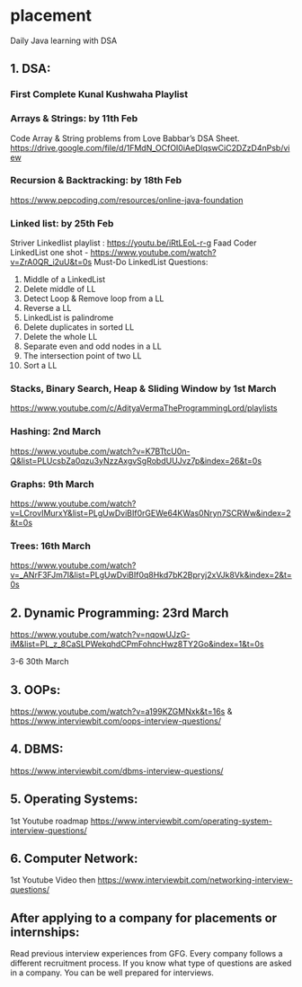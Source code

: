# placement
Daily Java learning with DSA
## 1. DSA:

### First Complete Kunal Kushwaha Playlist 

### Arrays & Strings: by 11th Feb
Code Array & String problems from Love Babbar’s DSA Sheet. 
https://drive.google.com/file/d/1FMdN_OCfOI0iAeDlqswCiC2DZzD4nPsb/view


### Recursion & Backtracking: by 18th Feb
https://www.pepcoding.com/resources/online-java-foundation

### Linked list: by 25th Feb
Striver Linkedlist playlist : https://youtu.be/iRtLEoL-r-g
Faad Coder LinkedList one shot - https://www.youtube.com/watch?v=ZrA0QR_i2uU&t=0s
Must-Do LinkedList Questions:
1. Middle of a LinkedList
2. Delete middle of LL
3. Detect Loop & Remove loop from a LL
4. Reverse a LL
5. LinkedList is palindrome
6. Delete duplicates in sorted LL
7. Delete the whole LL
8. Separate even and odd nodes in a LL
9. The intersection point of two LL
10. Sort a LL

### Stacks, Binary Search, Heap & Sliding Window by 1st March
https://www.youtube.com/c/AdityaVermaTheProgrammingLord/playlists

### Hashing: 2nd March
https://www.youtube.com/watch?v=K7BTtcU0n-Q&list=PLUcsbZa0qzu3yNzzAxgvSgRobdUUJvz7p&index=26&t=0s

### Graphs: 9th March
https://www.youtube.com/watch?v=LCrovIMurxY&list=PLgUwDviBIf0rGEWe64KWas0Nryn7SCRWw&index=2&t=0s

### Trees: 16th March
https://www.youtube.com/watch?v=_ANrF3FJm7I&list=PLgUwDviBIf0q8Hkd7bK2Bpryj2xVJk8Vk&index=2&t=0s

## 2. Dynamic Programming: 23rd March
https://www.youtube.com/watch?v=nqowUJzG-iM&list=PL_z_8CaSLPWekqhdCPmFohncHwz8TY2Go&index=1&t=0s

3-6 30th March
## 3. OOPs: 
https://www.youtube.com/watch?v=a199KZGMNxk&t=16s
& https://www.interviewbit.com/oops-interview-questions/

## 4. DBMS: 
https://www.interviewbit.com/dbms-interview-questions/

## 5. Operating Systems: 
1st Youtube roadmap
https://www.interviewbit.com/operating-system-interview-questions/

## 6. Computer Network: 
1st Youtube Video then 
https://www.interviewbit.com/networking-interview-questions/

## After applying to a company for placements or internships:
Read previous interview experiences from GFG. Every company follows a different recruitment process. If you know what type of questions are asked in a company. You can be well prepared for interviews.
